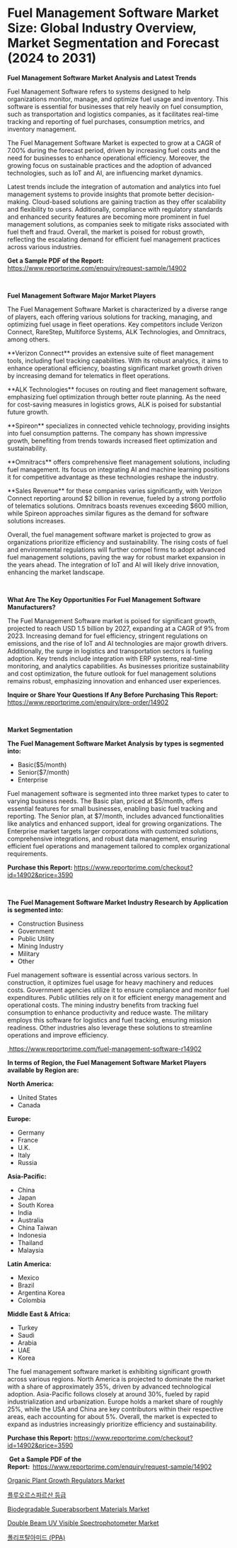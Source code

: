 <p><h1>Fuel Management Software Market Size: Global Industry Overview, Market Segmentation and Forecast (2024 to 2031)</h1></p><p><strong>Fuel Management Software Market Analysis and Latest Trends</strong></p>
<p><p>Fuel Management Software refers to systems designed to help organizations monitor, manage, and optimize fuel usage and inventory. This software is essential for businesses that rely heavily on fuel consumption, such as transportation and logistics companies, as it facilitates real-time tracking and reporting of fuel purchases, consumption metrics, and inventory management. </p><p>The Fuel Management Software Market is expected to grow at a CAGR of 7.00% during the forecast period, driven by increasing fuel costs and the need for businesses to enhance operational efficiency. Moreover, the growing focus on sustainable practices and the adoption of advanced technologies, such as IoT and AI, are influencing market dynamics. </p><p>Latest trends include the integration of automation and analytics into fuel management systems to provide insights that promote better decision-making. Cloud-based solutions are gaining traction as they offer scalability and flexibility to users. Additionally, compliance with regulatory standards and enhanced security features are becoming more prominent in fuel management solutions, as companies seek to mitigate risks associated with fuel theft and fraud. Overall, the market is poised for robust growth, reflecting the escalating demand for efficient fuel management practices across various industries.</p></p>
<p><strong>Get a Sample PDF of the Report:&nbsp;</strong> <a href="https://www.reportprime.com/enquiry/request-sample/14902">https://www.reportprime.com/enquiry/request-sample/14902</a></p>
<p>&nbsp;</p>
<p><strong>Fuel Management Software Major Market Players</strong></p>
<p><p>The Fuel Management Software Market is characterized by a diverse range of players, each offering various solutions for tracking, managing, and optimizing fuel usage in fleet operations. Key competitors include Verizon Connect, RareStep, Multiforce Systems, ALK Technologies, and Omnitracs, among others.</p><p>**Verizon Connect** provides an extensive suite of fleet management tools, including fuel tracking capabilities. With its robust analytics, it aims to enhance operational efficiency, boasting significant market growth driven by increasing demand for telematics in fleet operations.</p><p>**ALK Technologies** focuses on routing and fleet management software, emphasizing fuel optimization through better route planning. As the need for cost-saving measures in logistics grows, ALK is poised for substantial future growth.</p><p>**Spireon** specializes in connected vehicle technology, providing insights into fuel consumption patterns. The company has shown impressive growth, benefiting from trends towards increased fleet optimization and sustainability.</p><p>**Omnitracs** offers comprehensive fleet management solutions, including fuel management. Its focus on integrating AI and machine learning positions it for competitive advantage as these technologies reshape the industry.</p><p>**Sales Revenue** for these companies varies significantly, with Verizon Connect reporting around $2 billion in revenue, fueled by a strong portfolio of telematics solutions. Omnitracs boasts revenues exceeding $600 million, while Spireon approaches similar figures as the demand for software solutions increases.</p><p>Overall, the fuel management software market is projected to grow as organizations prioritize efficiency and sustainability. The rising costs of fuel and environmental regulations will further compel firms to adopt advanced fuel management solutions, paving the way for robust market expansion in the years ahead. The integration of IoT and AI will likely drive innovation, enhancing the market landscape.</p></p>
<p>&nbsp;</p>
<p><strong>What Are The Key Opportunities For Fuel Management Software Manufacturers?</strong></p>
<p><p>The Fuel Management Software market is poised for significant growth, projected to reach USD 1.5 billion by 2027, expanding at a CAGR of 9% from 2023. Increasing demand for fuel efficiency, stringent regulations on emissions, and the rise of IoT and AI technologies are major growth drivers. Additionally, the surge in logistics and transportation sectors is fueling adoption. Key trends include integration with ERP systems, real-time monitoring, and analytics capabilities. As businesses prioritize sustainability and cost optimization, the future outlook for fuel management solutions remains robust, emphasizing innovation and enhanced user experiences.</p></p>
<p><strong>Inquire or Share Your Questions If Any Before Purchasing This Report:</strong> <a href="https://www.reportprime.com/enquiry/pre-order/14902">https://www.reportprime.com/enquiry/pre-order/14902</a></p>
<p>&nbsp;</p>
<p><strong>Market Segmentation</strong></p>
<p><strong>The Fuel Management Software Market Analysis by types is segmented into:</strong></p>
<p><ul><li>Basic($5/month)</li><li>Senior($7/month)</li><li>Enterprise</li></ul></p>
<p><p>Fuel management software is segmented into three market types to cater to varying business needs. The Basic plan, priced at $5/month, offers essential features for small businesses, enabling basic fuel tracking and reporting. The Senior plan, at $7/month, includes advanced functionalities like analytics and enhanced support, ideal for growing organizations. The Enterprise market targets larger corporations with customized solutions, comprehensive integrations, and robust data management, ensuring efficient fuel operations and management tailored to complex organizational requirements.</p></p>
<p><strong>Purchase this Report:&nbsp;</strong><a href="https://www.reportprime.com/checkout?id=14902&price=3590">https://www.reportprime.com/checkout?id=14902&price=3590</a></p>
<p>&nbsp;</p>
<p><strong>The Fuel Management Software Market Industry Research by Application is segmented into:</strong></p>
<p><ul><li>Construction Business</li><li>Government</li><li>Public Utility</li><li>Mining Industry</li><li>Military</li><li>Other</li></ul></p>
<p><p>Fuel management software is essential across various sectors. In construction, it optimizes fuel usage for heavy machinery and reduces costs. Government agencies utilize it to ensure compliance and monitor fuel expenditures. Public utilities rely on it for efficient energy management and operational costs. The mining industry benefits from tracking fuel consumption to enhance productivity and reduce waste. The military employs this software for logistics and fuel tracking, ensuring mission readiness. Other industries also leverage these solutions to streamline operations and improve efficiency.</p></p>
<p><a href="https://www.reportprime.com/fuel-management-software-r14902">&nbsp;https://www.reportprime.com/fuel-management-software-r14902</a></p>
<p><strong>In terms of Region, the Fuel Management Software Market Players available by Region are:</strong></p>
<p>
    <p> <strong> North America: </strong>
        <ul>
            <li>United States</li>
            <li>Canada</li>
        </ul>
        </p> 
    <p> <strong> Europe: </strong>
        <ul>
            <li>Germany</li>
            <li>France</li>
            <li>U.K.</li>
            <li>Italy</li>
            <li>Russia</li>
        </ul>
        </p> 
    <p> <strong> Asia-Pacific: </strong>
        <ul>
            <li>China</li>
            <li>Japan</li>
            <li>South Korea</li>
            <li>India</li>
            <li>Australia</li>
            <li>China Taiwan</li>
            <li>Indonesia</li>
            <li>Thailand</li>
            <li>Malaysia</li>
        </ul>
        </p> 
    <p> <strong> Latin America: </strong>
        <ul>
            <li>Mexico</li>
            <li>Brazil</li>
            <li>Argentina Korea</li>
            <li>Colombia</li>
        </ul>
        </p> 
    <p> <strong> Middle East & Africa: </strong>
        <ul>
            <li>Turkey</li>
            <li>Saudi</li>
            <li>Arabia</li>
            <li>UAE</li>
            <li>Korea</li>
        </ul>
    </p>
    </p>
<p><p>The fuel management software market is exhibiting significant growth across various regions. North America is projected to dominate the market with a share of approximately 35%, driven by advanced technological adoption. Asia-Pacific follows closely at around 30%, fueled by rapid industrialization and urbanization. Europe holds a market share of roughly 25%, while the USA and China are key contributors within their respective areas, each accounting for about 5%. Overall, the market is expected to expand as industries increasingly prioritize efficiency and sustainability.</p></p>
<p><strong>Purchase this Report: </strong><a href="https://www.reportprime.com/checkout?id=14902&price=3590">https://www.reportprime.com/checkout?id=14902&price=3590</a></p>
<p>&nbsp;<strong>Get a Sample PDF of the Report:&nbsp;&nbsp;</strong><a href="https://www.reportprime.com/enquiry/request-sample/14902">https://www.reportprime.com/enquiry/request-sample/14902</a></p>
<p><strong></strong></p>
<p><p><a href="https://issuu.com/reportprime-2/docs/organic-plant-growth-regulators-mar_2dbf1fa06f4b5b">Organic Plant Growth Regulators Market</a></p><p><a href="https://medium.com/@darrylnorton87/fluorspar-acid-grade-market-%EC%9D%98-%EA%B8%80%EB%A1%9C%EB%B2%8C-%EC%8B%9C%EC%9E%A5-%EA%B0%9C%EC%9A%94%EB%8A%94-%EC%A0%84-%EC%84%B8%EA%B3%84-%EB%B0%8F-%EC%A3%BC%EC%9A%94-%EC%8B%9C%EC%9E%A5%EC%9D%98-%EC%82%B0%EC%97%85%EC%97%90-%EC%98%81%ED%96%A5%EC%9D%84-%EB%AF%B8%EC%B9%98%EB%8A%94-%EC%A3%BC%EC%9A%94-%ED%8A%B8%EB%A0%8C%EB%93%9C%EC%97%90-%EB%8C%80%ED%95%9C-%EB%8F%85%ED%8A%B9%ED%95%9C-%EA%B4%80%EC%A0%90%EC%9D%84-%EC%A0%9C%EA%B3%B5%ED%95%A9%EB%8B%88%EB%8B%A4-81f68c2322b0">플루오르스파르산 등급</a></p><p><a href="https://medium.com/@calekuhlman2023/the-biodegradable-superabsorbent-materials-market-has-grown-significantly-as-a-result-of-several-eaef6ea5678f">Biodegradable Superabsorbent Materials Market</a></p><p><a href="https://issuu.com/reportprime-2/docs/double-beam-uv-visible-spectrophoto_72ca6433a43cdf">Double Beam UV Visible Spectrophotometer Market</a></p><p><a href="https://medium.com/@darrylnorton87/%EC%84%B8%EA%B3%84-polyphthalamide-ppa-market-%EC%9D%80-2024%EC%97%90%EC%84%9C-2031%EB%A1%9C-%EC%97%B0%ED%8F%89%EA%B7%A0-%EC%A6%9D%EA%B0%80%EC%9C%A8%EC%9D%84-%EB%B3%B4%EC%9D%BC-%EA%B2%83%EC%9C%BC%EB%A1%9C-%EC%98%88%EC%83%81%EB%90%A9%EB%8B%88%EB%8B%A4-53e4b35f6f51">폴리프탈아미드 (PPA)</a></p></p>